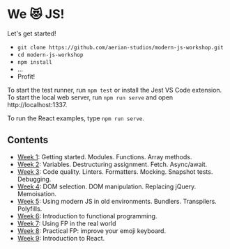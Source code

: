# We 😻 JS!

Let's get started!

*   `git clone https://github.com/aerian-studios/modern-js-workshop.git`
*   `cd modern-js-workshop`
*   `npm install`
*   ...
*   Profit!

To start the test runner, run `npm test` or install the Jest VS Code extension.
To start the local web server, run `npm run serve` and open
http://localhost:1337.

To run the React examples, type `npm run serve`.

## Contents

*   [Week 1](./week01): Getting started. Modules. Functions. Array methods.
*   [Week 2](./week02): Variables. Destructuring assignment. Fetch. Async/await.
*   [Week 3](./week03): Code quality. Linters. Formatters. Mocking. Snapshot
    tests. Debugging.
*   [Week 4](./week04): DOM selection. DOM manipulation. Replacing jQuery.
    Memoisation.
*   [Week 5](./week05): Using modern JS in old environments. Bundlers.
    Transpilers. Polyfills.
*   [Week 6](./week06): Introduction to functional programming.
*   [Week 7](./week07): Using FP in the real world
*   [Week 8](./week08): Practical FP: improve your emoji keyboard.
*   [Week 9](./week09): Introduction to React.
